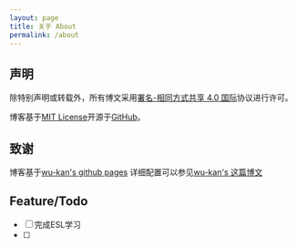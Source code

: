 ```yaml
---
layout: page
title: 关于 About
permalink: /about
---
```

## 声明

除特别声明或转载外，所有博文采用[署名-相同方式共享 4.0 国际](https://creativecommons.org/licenses/by-sa/4.0/deed.zh)协议进行许可。

博客基于[MIT License](https://github.com/yuanhang0/yuanhang0.github.io/blob/master/LICENSE)开源于[GitHub](https://github.com/yuanhang0/yuanhang0.github.io)。

## 致谢

博客基于[wu-kan's github pages](https://github.com/wu-kan/wu-kan.github.io) 详细配置可以参见[wu-kan's 这篇博文](https://wu-kan.github.io/posts/博客搭建/基于Jekyll搭建个人博客)

## Feature/Todo

- [ ] 完成ESL学习
- [ ]
